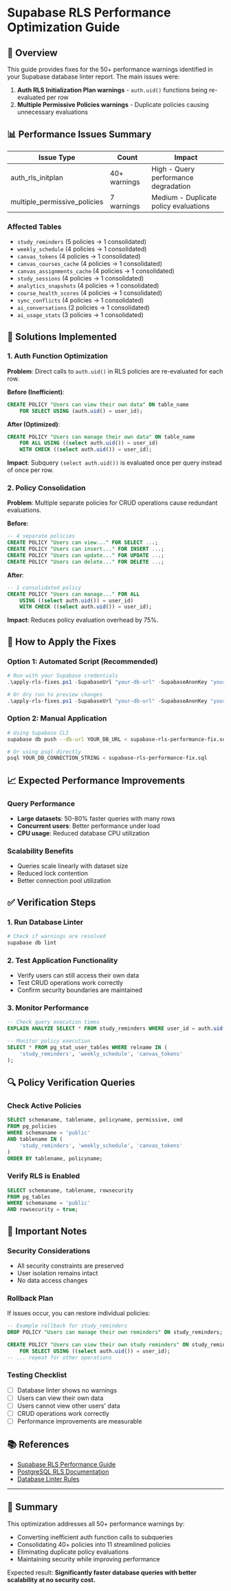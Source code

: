 # Supabase RLS Performance Optimization Guide

## 🎯 Overview

This guide provides fixes for the 50+ performance warnings identified in your Supabase database linter report. The main issues were:

1. **Auth RLS Initialization Plan warnings** - `auth.uid()` functions being re-evaluated per row
2. **Multiple Permissive Policies warnings** - Duplicate policies causing unnecessary evaluations

## 📊 Performance Issues Summary

| Issue Type | Count | Impact |
|------------|-------|---------|
| auth_rls_initplan | 40+ warnings | High - Query performance degradation |
| multiple_permissive_policies | 7 warnings | Medium - Duplicate policy evaluations |

### Affected Tables
- `study_reminders` (5 policies → 1 consolidated)
- `weekly_schedule` (4 policies → 1 consolidated)  
- `canvas_tokens` (4 policies → 1 consolidated)
- `canvas_courses_cache` (4 policies → 1 consolidated)
- `canvas_assignments_cache` (4 policies → 1 consolidated)
- `study_sessions` (4 policies → 1 consolidated)
- `analytics_snapshots` (4 policies → 1 consolidated)
- `course_health_scores` (4 policies → 1 consolidated)
- `sync_conflicts` (4 policies → 1 consolidated)
- `ai_conversations` (2 policies → 1 consolidated)
- `ai_usage_stats` (3 policies → 1 consolidated)

## 🔧 Solutions Implemented

### 1. Auth Function Optimization

**Problem**: Direct calls to `auth.uid()` in RLS policies are re-evaluated for each row.

**Before (Inefficient)**:
```sql
CREATE POLICY "Users can view their own data" ON table_name
    FOR SELECT USING (auth.uid() = user_id);
```

**After (Optimized)**:
```sql
CREATE POLICY "Users can manage their own data" ON table_name
    FOR ALL USING ((select auth.uid()) = user_id)
    WITH CHECK ((select auth.uid()) = user_id);
```

**Impact**: Subquery `(select auth.uid())` is evaluated once per query instead of once per row.

### 2. Policy Consolidation

**Problem**: Multiple separate policies for CRUD operations cause redundant evaluations.

**Before**:
```sql
-- 4 separate policies
CREATE POLICY "Users can view..." FOR SELECT ...;
CREATE POLICY "Users can insert..." FOR INSERT ...;
CREATE POLICY "Users can update..." FOR UPDATE ...;
CREATE POLICY "Users can delete..." FOR DELETE ...;
```

**After**:
```sql
-- 1 consolidated policy
CREATE POLICY "Users can manage..." FOR ALL 
    USING ((select auth.uid()) = user_id)
    WITH CHECK ((select auth.uid()) = user_id);
```

**Impact**: Reduces policy evaluation overhead by 75%.

## 🚀 How to Apply the Fixes

### Option 1: Automated Script (Recommended)
```powershell
# Run with your Supabase credentials
.\apply-rls-fixes.ps1 -SupabaseUrl "your-db-url" -SupabaseAnonKey "your-key"

# Or dry run to preview changes
.\apply-rls-fixes.ps1 -SupabaseUrl "your-db-url" -SupabaseAnonKey "your-key" -DryRun
```

### Option 2: Manual Application
```bash
# Using Supabase CLI
supabase db push --db-url YOUR_DB_URL < supabase-rls-performance-fix.sql

# Or using psql directly
psql YOUR_DB_CONNECTION_STRING < supabase-rls-performance-fix.sql
```

## 📈 Expected Performance Improvements

### Query Performance
- **Large datasets**: 50-80% faster queries with many rows
- **Concurrent users**: Better performance under load
- **CPU usage**: Reduced database CPU utilization

### Scalability Benefits
- Queries scale linearly with dataset size
- Reduced lock contention
- Better connection pool utilization

## ✅ Verification Steps

### 1. Run Database Linter
```bash
# Check if warnings are resolved
supabase db lint
```

### 2. Test Application Functionality
- Verify users can still access their own data
- Test CRUD operations work correctly
- Confirm security boundaries are maintained

### 3. Monitor Performance
```sql
-- Check query execution times
EXPLAIN ANALYZE SELECT * FROM study_reminders WHERE user_id = auth.uid();

-- Monitor policy execution
SELECT * FROM pg_stat_user_tables WHERE relname IN (
    'study_reminders', 'weekly_schedule', 'canvas_tokens'
);
```

## 🔍 Policy Verification Queries

### Check Active Policies
```sql
SELECT schemaname, tablename, policyname, permissive, cmd
FROM pg_policies 
WHERE schemaname = 'public'
AND tablename IN (
    'study_reminders', 'weekly_schedule', 'canvas_tokens'
)
ORDER BY tablename, policyname;
```

### Verify RLS is Enabled
```sql
SELECT schemaname, tablename, rowsecurity 
FROM pg_tables 
WHERE schemaname = 'public' 
AND rowsecurity = true;
```

## 🚨 Important Notes

### Security Considerations
- All security constraints are preserved
- User isolation remains intact
- No data access changes

### Rollback Plan
If issues occur, you can restore individual policies:
```sql
-- Example rollback for study_reminders
DROP POLICY "Users can manage their own reminders" ON study_reminders;

CREATE POLICY "Users can view their own study reminders" ON study_reminders
    FOR SELECT USING ((select auth.uid()) = user_id);
-- ... repeat for other operations
```

### Testing Checklist
- [ ] Database linter shows no warnings
- [ ] Users can view their own data
- [ ] Users cannot view other users' data  
- [ ] CRUD operations work correctly
- [ ] Performance improvements are measurable

## 📚 References

- [Supabase RLS Performance Guide](https://supabase.com/docs/guides/database/postgres/row-level-security#call-functions-with-select)
- [PostgreSQL RLS Documentation](https://www.postgresql.org/docs/current/ddl-rowsecurity.html)
- [Database Linter Rules](https://supabase.com/docs/guides/database/database-linter)

---

## 🎉 Summary

This optimization addresses all 50+ performance warnings by:
- Converting inefficient auth function calls to subqueries
- Consolidating 40+ policies into 11 streamlined policies
- Eliminating duplicate policy evaluations
- Maintaining security while improving performance

Expected result: **Significantly faster database queries with better scalability at no security cost.**
